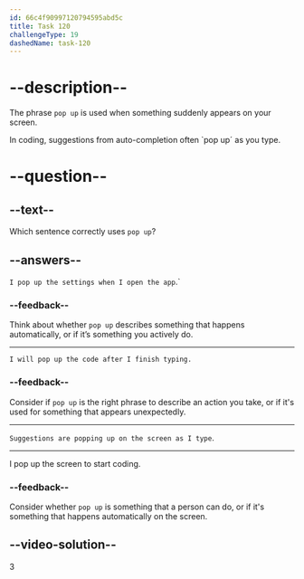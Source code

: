 ```yaml
---
id: 66c4f90997120794595abd5c
title: Task 120
challengeType: 19
dashedName: task-120
---
```


# --description--

The phrase `pop up` is used when something suddenly appears on your screen. 

In coding, suggestions from auto-completion often `pop up´ as you type.

# --question--

## --text--

Which sentence correctly uses `pop up`?

## --answers--

`I pop up the settings when I open the app`.`

### --feedback--

Think about whether `pop up` describes something that happens automatically, or if it’s something you actively do.

---

`I will pop up the code after I finish typing.`

### --feedback--

Consider if `pop up` is the right phrase to describe an action you take, or if it's used for something that appears unexpectedly.

---

`Suggestions are popping up on the screen as I type`.

---

I pop up the screen to start coding.

### --feedback--

Consider whether `pop up` is something that a person can do, or if it's something that happens automatically on the screen.

## --video-solution--

3
